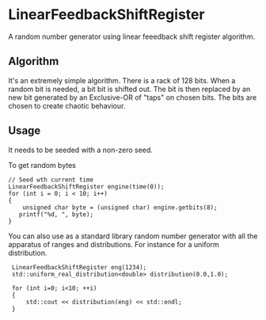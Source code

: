 # LinearFeedbackShiftRegister
A random number generator using linear feeedback shift register algorithm.

## Algorithm
It's an extremely simple algorithm. There is a rack of 128 bits. When a
random bit is needed, a bit bit is shifted out. The bit is then replaced by
an new bit generated by an Exclusive-OR of "taps" on chosen bits. The bits
are chosen to create chaotic behaviour.

## Usage
It needs to be seeded with a non-zero seed. 

To get random bytes

    // Seed wth current time
    LinearFeedbackShiftRegister engine(time(0));
    for (int i = 0; i < 10; i++)
    {
        unsigned char byte = (unsigned char) engine.getbits(8);
       printf("%d, ", byte);
    }

You can also use as a standard library random number generator with
all the apparatus of ranges and distributions. For instance for a
uniform distribution.

     LinearFeedbackShiftRegister eng(1234);
     std::uniform_real_distribution<double> distribution(0.0,1.0);

     for (int i=0; i<10; ++i) 
     {
         std::cout << distribution(eng) << std::endl;
     }



